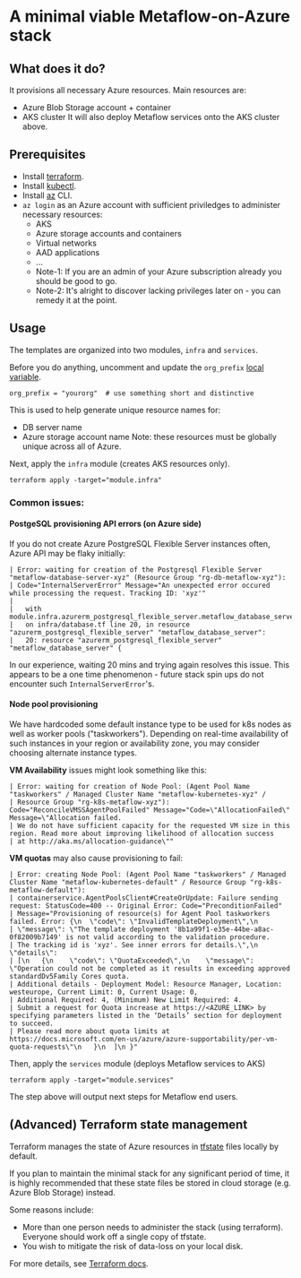 # A minimal viable Metaflow-on-Azure stack

## What does it do?
It provisions all necessary Azure resources. Main resources are:
* Azure Blob Storage account + container
* AKS cluster
It will also deploy Metaflow services onto the AKS cluster above.

## Prerequisites

* Install [terraform](https://learn.hashicorp.com/tutorials/terraform/install-cli).
* Install [kubectl](https://kubernetes.io/docs/tasks/tools/#kubectl).
* Install [az](https://docs.microsoft.com/en-us/cli/azure/install-azure-cli) CLI.
* `az login` as an Azure account with sufficient priviledges to administer necessary resources:
  * AKS
  * Azure storage accounts and containers
  * Virtual networks
  * AAD applications
  * ...
  * Note-1: If you are an admin of your Azure subscription already you should be good to go.
  * Note-2: It's alright to discover lacking privileges later on - you can remedy it at the point.

## Usage
The templates are organized into two modules, `infra` and `services`.

Before you do anything, uncomment and update the `org_prefix` [local variable](https://github.com/outerbounds/metaflow-on-azure/blob/21ffd571ec6e0b395234e1054c4835385a724eed/terraform/variables.tf#L8).
```
org_prefix = "yourorg"  # use something short and distinctive
```
This is used to help generate unique resource names for:
* DB server name
* Azure storage account name
Note: these resources must be globally unique across all of Azure.

Next, apply the `infra` module (creates AKS resources only).

    terraform apply -target="module.infra"

### Common issues:
#### PostgeSQL provisioning API errors (on Azure side)

If you do not create Azure PostgreSQL Flexible Server instances often, Azure API may be flaky initially:

    | Error: waiting for creation of the Postgresql Flexible Server "metaflow-database-server-xyz" (Resource Group "rg-db-metaflow-xyz"): 
    | Code="InternalServerError" Message="An unexpected error occured while processing the request. Tracking ID: 'xyz'"
    |
    |   with module.infra.azurerm_postgresql_flexible_server.metaflow_database_server,
    |   on infra/database.tf line 20, in resource "azurerm_postgresql_flexible_server" "metaflow_database_server":
    |   20: resource "azurerm_postgresql_flexible_server" "metaflow_database_server" {
In our experience, waiting 20 mins and trying again resolves this issue. This appears to be a one time phenomenon - future
stack spin ups do not encounter such `InternalServerError`'s.

#### Node pool provisioning
We have hardcoded some default instance type to be used for k8s nodes as well as worker pools ("taskworkers"). Depending
on real-time availability of such instances in your region or availability zone, you may consider choosing alternate instance types.

**VM Availability** issues might look something like this:

    | Error: waiting for creation of Node Pool: (Agent Pool Name "taskworkers" / Managed Cluster Name "metaflow-kubernetes-xyz" / 
    | Resource Group "rg-k8s-metaflow-xyz"): Code="ReconcileVMSSAgentPoolFailed" Message="Code=\"AllocationFailed\" Message=\"Allocation failed. 
    | We do not have sufficient capacity for the requested VM size in this region. Read more about improving likelihood of allocation success 
    | at http://aka.ms/allocation-guidance\""

**VM quotas** may also cause provisioning to fail:

    | Error: creating Node Pool: (Agent Pool Name "taskworkers" / Managed Cluster Name "metaflow-kubernetes-default" / Resource Group "rg-k8s-metaflow-default"): 
    | containerservice.AgentPoolsClient#CreateOrUpdate: Failure sending request: StatusCode=400 -- Original Error: Code="PreconditionFailed" 
    | Message="Provisioning of resource(s) for Agent Pool taskworkers failed. Error: {\n  \"code\": \"InvalidTemplateDeployment\",\n  
    | \"message\": \"The template deployment '8b1a99f1-e35e-44be-a8ac-0f82009b7149' is not valid according to the validation procedure. 
    | The tracking id is 'xyz'. See inner errors for details.\",\n  \"details\": 
    | [\n   {\n    \"code\": \"QuotaExceeded\",\n    \"message\": \"Operation could not be completed as it results in exceeding approved standardDv5Family Cores quota. 
    | Additional details - Deployment Model: Resource Manager, Location: westeurope, Current Limit: 0, Current Usage: 0, 
    | Additional Required: 4, (Minimum) New Limit Required: 4. 
    | Submit a request for Quota increase at https://<AZURE_LINK> by specifying parameters listed in the ‘Details’ section for deployment to succeed. 
    | Please read more about quota limits at https://docs.microsoft.com/en-us/azure/azure-supportability/per-vm-quota-requests\"\n   }\n  ]\n }"

Then, apply the `services` module (deploys Metaflow services to AKS)

    terraform apply -target="module.services"

The step above will output next steps for Metaflow end users.

## (Advanced) Terraform state management
Terraform manages the state of Azure resources in [tfstate](https://www.terraform.io/language/state) files locally by default.

If you plan to maintain the minimal stack for any significant period of time, it is highly
recommended that these state files be stored in cloud storage (e.g. Azure Blob Storage) instead.

Some reasons include:
* More than one person needs to administer the stack (using terraform). Everyone should work off
  a single copy of tfstate.
* You wish to mitigate the risk of data-loss on your local disk.

For more details, see [Terraform docs](https://www.terraform.io/language/settings/backends/configuration).
